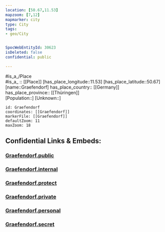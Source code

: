 ```yaml
---
location: [50.67,11.53] 
mapzoom: [7,12] 
mapmarker: city 
type: City
tags:
- geo/City


SpocWebEntityId: 30623
isDeleted: false
confidential: public

---
```

#is_a_/Place  
#is_a_ :: [[Place]] 
[has_place_longitude::11.53] 
[has_place_latitude::50.67] 
[name::Graefendorf] 
has_place_country:: [[Germany]]  
has_place_province:: [[Thüringen]]  
[Population::] 
[Unknown::] 


```leaflet
id: Graefendorf
coordinates: [[Graefendorf]] 
markerFile: [[Graefendorf]] 
defaultZoom: 11 
maxZoom: 18
```


## Confidential Links & Embeds: 

### [Graefendorf.public](/_public/\Earth\Continent\Europe\Europe~Central\Germany\Germany~East\Thüringen\counties~TH\Saale-Orla-Kreis\cities~Saale-Orla\Ranis-Ziegenrück\CityGraefendorf.public.md) 

### [Graefendorf.internal](/_internal/\Earth\Continent\Europe\Europe~Central\Germany\Germany~East\Thüringen\counties~TH\Saale-Orla-Kreis\cities~Saale-Orla\Ranis-Ziegenrück\CityGraefendorf.internal.md) 

### [Graefendorf.protect](/_protect/\Earth\Continent\Europe\Europe~Central\Germany\Germany~East\Thüringen\counties~TH\Saale-Orla-Kreis\cities~Saale-Orla\Ranis-Ziegenrück\CityGraefendorf.protect.md) 

### [Graefendorf.private](/_private/\Earth\Continent\Europe\Europe~Central\Germany\Germany~East\Thüringen\counties~TH\Saale-Orla-Kreis\cities~Saale-Orla\Ranis-Ziegenrück\CityGraefendorf.private.md) 

### [Graefendorf.personal](/_personal/\Earth\Continent\Europe\Europe~Central\Germany\Germany~East\Thüringen\counties~TH\Saale-Orla-Kreis\cities~Saale-Orla\Ranis-Ziegenrück\CityGraefendorf.personal.md) 

### [Graefendorf.secret](/_secret/\Earth\Continent\Europe\Europe~Central\Germany\Germany~East\Thüringen\counties~TH\Saale-Orla-Kreis\cities~Saale-Orla\Ranis-Ziegenrück\CityGraefendorf.secret.md)

